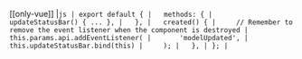 [[only-vue]]
|```js
| export default {
|   methods: {
|     updateStatusBar() { ... },
|   },
|   created() {
|     // Remember to remove the event listener when the component is destroyed
|     this.params.api.addEventListener(
|       'modelUpdated',
|       this.updateStatusBar.bind(this)
|     );
|   },
| };
|```
